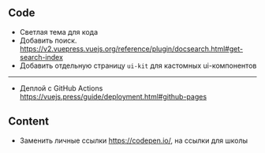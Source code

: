 ## Code

- Светлая тема для кода
- Добавить поиск. https://v2.vuepress.vuejs.org/reference/plugin/docsearch.html#get-search-index
- Добавить отдельную страницу `ui-kit` для кастомных ui-компонентов

---

- Деплой с GitHub Actions https://vuejs.press/guide/deployment.html#github-pages

## Content

- Заменить личные ссылки https://codepen.io/, на ссылки для школы
